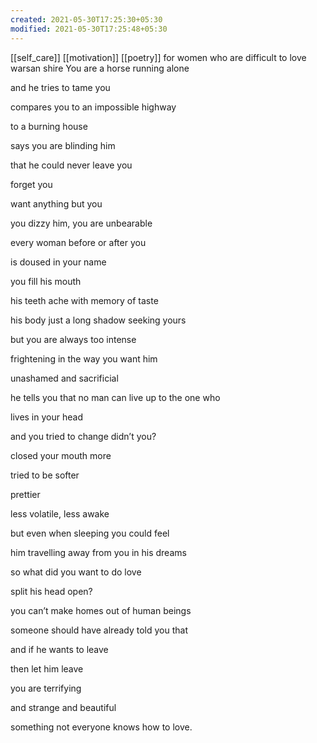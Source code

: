 ```yaml
---
created: 2021-05-30T17:25:30+05:30
modified: 2021-05-30T17:25:48+05:30
---
```

[[self_care]]
[[motivation]]
[[poetry]]
for women who are difficult to love warsan shire
You are a horse running alone

and he tries to tame you

compares you to an impossible highway

to a burning house

says you are blinding him

that he could never leave you

forget you

want anything but you

you dizzy him, you are unbearable

every woman before or after you

is doused in your name

you fill his mouth

his teeth ache with memory of taste

his body just a long shadow seeking yours

but you are always too intense

frightening in the way you want him

unashamed and sacrificial

he tells you that no man can live up to the one who

lives in your head

and you tried to change didn’t you?

closed your mouth more

tried to be softer

prettier

less volatile, less awake

but even when sleeping you could feel

him travelling away from you in his dreams

so what did you want to do love

split his head open?

you can’t make homes out of human beings

someone should have already told you that

and if he wants to leave

then let him leave

you are terrifying

and strange and beautiful

something not everyone knows how to love. 
